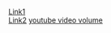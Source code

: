 [Link1](http://lod-cloud.net) </br>
[Link2](https://www.slideshare.net/BernardMarr/big-data-25-facts/)
[youtube video volume](https://www.youtube.com/watch?v=0fKBhvDjuy0)
